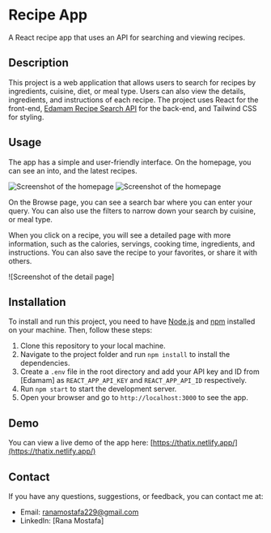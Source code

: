 # Recipe App

A React recipe app that uses an API for searching and viewing recipes.

## Description

This project is a web application that allows users to search for recipes by ingredients, cuisine, diet, or meal type. Users can also view the details, ingredients, and instructions of each recipe. The project uses React for the front-end, [Edamam Recipe Search API](https://developer.edamam.com/edamam-recipe-api) for the back-end, and Tailwind CSS for styling.

## Usage

The app has a simple and user-friendly interface. On the homepage, you can see an into, and the latest recipes.

![Screenshot of the homepage](https://github.com/ranamostafa229/real_estate_app/assets/57458722/c7faae54-3609-4d4a-9fd0-f62f85b355f3)  ![Screenshot of the homepage](https://github.com/ranamostafa229/real_estate_app/assets/57458722/2900bc7d-24ea-4480-bcd9-6b1ac8360b99)

On the Browse page, you can see a search bar where you can enter your query. You can also use the filters to narrow down your search by cuisine, or meal type.

When you click on a recipe, you will see a detailed page with more information, such as the calories, servings, cooking time, ingredients, and instructions. You can also save the recipe to your favorites, or share it with others.

![Screenshot of the detail page]

## Installation

To install and run this project, you need to have [Node.js](https://docs.github.com/en/get-started/writing-on-github/getting-started-with-writing-and-formatting-on-github/quickstart-for-writing-on-github) and [npm](https://docs.github.com/articles/markdown-basics) installed on your machine. Then, follow these steps:

1. Clone this repository to your local machine.
2. Navigate to the project folder and run `npm install` to install the dependencies.
3. Create a `.env` file in the root directory and add your API key and ID from [Edamam] as `REACT_APP_API_KEY` and `REACT_APP_API_ID` respectively.
4. Run `npm start` to start the development server.
5. Open your browser and go to `http://localhost:3000` to see the app.

## Demo

You can view a live demo of the app here: [https://thatix.netlify.app/](https://thatix.netlify.app/)
   
## Contact

If you have any questions, suggestions, or feedback, you can contact me at:

- Email: ranamostafa229@gmail.com
- LinkedIn: [Rana Mostafa]
